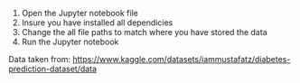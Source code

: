 1) Open the Jupyter notebook file
2) Insure you have installed all dependicies
3) Change the all file paths to match where you have stored the data
4) Run the Jupyter notebook

Data taken from: https://www.kaggle.com/datasets/iammustafatz/diabetes-prediction-dataset/data
